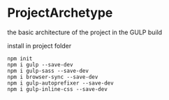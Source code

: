 # ProjectArchetype
the basic architecture of the project in the GULP build 

install in project folder

```
npm init
npm i gulp --save-dev
npm i gulp-sass --save-dev
npm i browser-sync --save-dev
npm i gulp-autoprefixer --save-dev
npm i gulp-inline-css --save-dev 
```